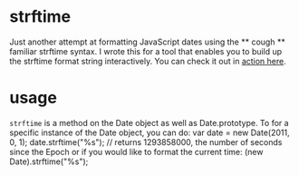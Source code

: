 # strftime
Just another attempt at formatting JavaScript dates using the ** cough ** familiar strftime syntax.
I wrote this for a tool that enables you to build up the strftime format string interactively. You can check it out in [action here](http://haochi.github.com/strftime/).

# usage
`strftime` is a method on the Date object as well as Date.prototype. To for a specific instance of the Date object, you can do:
    var date = new Date(2011, 0, 1);
    date.strftime("%s"); // returns 1293858000, the number of seconds since the Epoch
or if you would like to format the current time:
    (new Date).strftime("%s");
